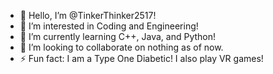 - 💜 Hello, I’m @TinkerThinker2517!
- 👀 I’m interested in Coding and Engineering!
- 👻 I’m currently learning C++, Java, and Python!
- 🌌 I’m looking to collaborate on nothing as of now.
- ⚡ Fun fact: I am a Type One Diabetic! I also play VR games!
